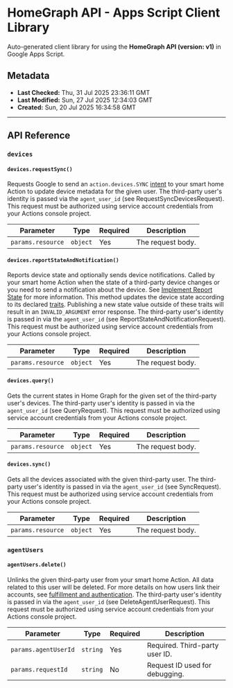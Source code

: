 # HomeGraph API - Apps Script Client Library

Auto-generated client library for using the **HomeGraph API (version: v1)** in Google Apps Script.

## Metadata

- **Last Checked:** Thu, 31 Jul 2025 23:36:11 GMT
- **Last Modified:** Sun, 27 Jul 2025 12:34:03 GMT
- **Created:** Sun, 20 Jul 2025 16:34:58 GMT



---

## API Reference

### `devices`

#### `devices.requestSync()`

Requests Google to send an `action.devices.SYNC` [intent](https://developers.home.google.com/cloud-to-cloud/intents/sync) to your smart home Action to update device metadata for the given user. The third-party user's identity is passed via the `agent_user_id` (see RequestSyncDevicesRequest). This request must be authorized using service account credentials from your Actions console project.

| Parameter | Type | Required | Description |
|---|---|---|---|
| `params.resource` | `object` | Yes | The request body. |

#### `devices.reportStateAndNotification()`

Reports device state and optionally sends device notifications. Called by your smart home Action when the state of a third-party device changes or you need to send a notification about the device. See [Implement Report State](https://developers.home.google.com/cloud-to-cloud/integration/report-state) for more information. This method updates the device state according to its declared [traits](https://developers.home.google.com/cloud-to-cloud/primer/device-types-and-traits). Publishing a new state value outside of these traits will result in an `INVALID_ARGUMENT` error response. The third-party user's identity is passed in via the `agent_user_id` (see ReportStateAndNotificationRequest). This request must be authorized using service account credentials from your Actions console project.

| Parameter | Type | Required | Description |
|---|---|---|---|
| `params.resource` | `object` | Yes | The request body. |

#### `devices.query()`

Gets the current states in Home Graph for the given set of the third-party user's devices. The third-party user's identity is passed in via the `agent_user_id` (see QueryRequest). This request must be authorized using service account credentials from your Actions console project.

| Parameter | Type | Required | Description |
|---|---|---|---|
| `params.resource` | `object` | Yes | The request body. |

#### `devices.sync()`

Gets all the devices associated with the given third-party user. The third-party user's identity is passed in via the `agent_user_id` (see SyncRequest). This request must be authorized using service account credentials from your Actions console project.

| Parameter | Type | Required | Description |
|---|---|---|---|
| `params.resource` | `object` | Yes | The request body. |

### `agentUsers`

#### `agentUsers.delete()`

Unlinks the given third-party user from your smart home Action. All data related to this user will be deleted. For more details on how users link their accounts, see [fulfillment and authentication](https://developers.home.google.com/cloud-to-cloud/primer/fulfillment). The third-party user's identity is passed in via the `agent_user_id` (see DeleteAgentUserRequest). This request must be authorized using service account credentials from your Actions console project.

| Parameter | Type | Required | Description |
|---|---|---|---|
| `params.agentUserId` | `string` | Yes | Required. Third-party user ID. |
| `params.requestId` | `string` | No | Request ID used for debugging. |